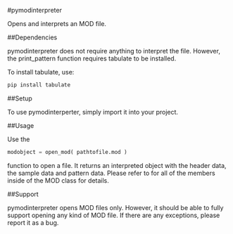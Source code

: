 #pymodinterpreter

Opens and interprets an MOD file.

##Dependencies

pymodinterpreter does not require anything to interpret the file. However, the print_pattern function requires tabulate to be installed.

To install tabulate, use:

```sh
pip install tabulate
```

##Setup

To use pymodinterperter, simply import it into your project.

##Usage

Use the 

```python
modobject = open_mod( pathtofile.mod ) 
```

function to open a file. It returns an interpreted object with the header data, the sample data and pattern data. Please refer to for all of the members inside of the MOD class for details.

##Support

pymodinterpreter opens MOD files only. However, it should be able to fully support opening any kind of MOD file. If there are any exceptions, please report it as a bug.
